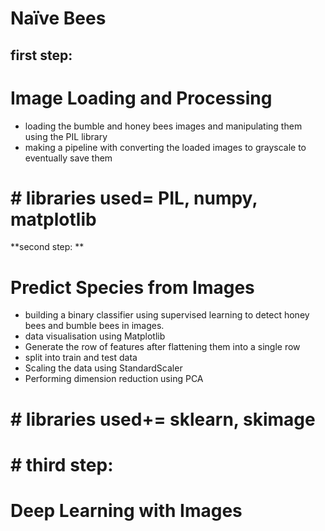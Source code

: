 # Naïve Bees
## first step: 
# Image Loading and Processing
- loading the bumble and honey bees images and manipulating them using the PIL library
- making a pipeline with converting the loaded images to grayscale to eventually save them

# # libraries used=  PIL, numpy, matplotlib
**second step: **
# Predict Species from Images
- building a binary classifier using supervised learning to detect honey bees and bumble bees in images.
- data visualisation using Matplotlib
- Generate the row of features after flattening them into a single row
- split into train and test data
- Scaling the data using StandardScaler
- Performing dimension reduction using PCA


# # libraries used+= sklearn, skimage
# # third step: 
# Deep Learning with Images

